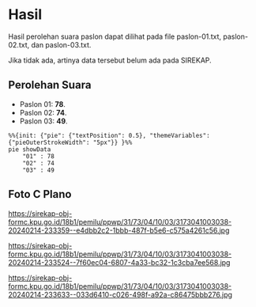 # Hasil

Hasil perolehan suara paslon dapat dilihat pada file paslon-01.txt, paslon-02.txt, dan paslon-03.txt.

Jika tidak ada, artinya data tersebut belum ada pada SIREKAP.

## Perolehan Suara

 * Paslon 01: **78**.
 * Paslon 02: **74**.
 * Paslon 03: **49**.

```mermaid
%%{init: {"pie": {"textPosition": 0.5}, "themeVariables": {"pieOuterStrokeWidth": "5px"}} }%%
pie showData
    "01" : 78
    "02" : 74
    "03" : 49
```
## Foto C Plano

https://sirekap-obj-formc.kpu.go.id/18b1/pemilu/ppwp/31/73/04/10/03/3173041003038-20240214-233359--e4dbb2c2-1bbb-487f-b5e6-c575a4261c56.jpg

https://sirekap-obj-formc.kpu.go.id/18b1/pemilu/ppwp/31/73/04/10/03/3173041003038-20240214-233524--7f60ec04-6807-4a33-bc32-1c3cba7ee568.jpg

https://sirekap-obj-formc.kpu.go.id/18b1/pemilu/ppwp/31/73/04/10/03/3173041003038-20240214-233633--033d6410-c026-498f-a92a-c86475bbb276.jpg
